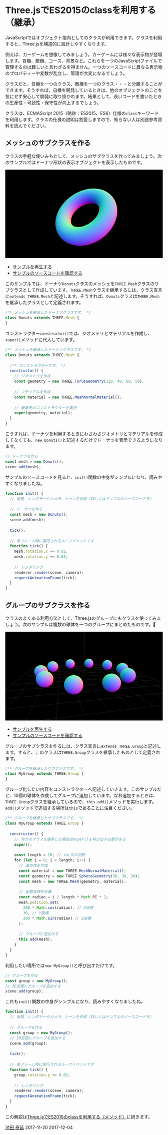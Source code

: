 # Three.jsでES2015のclassを利用する（継承）

JavaScriptではオブジェクト指向としてのクラスが利用できます。クラスを利用すると、Three.jsを構造的に設計しやすくなります。

例えば、カーゲームを想像してみましょう。カーゲームには様々な表示物が登場します。自機、敵機、コース、背景など。これらを一つのJavaScriptファイルで管理するのは難しいと言わざるを得ません。一つのソースコードに異なる表示物のプロパティーや変数が乱立し、管理が大変になるでしょう。

クラスだと、自機を一つのクラス、敵機を一つのクラス・・・と分離することができます。そうすれば、自機を開発しているときは、他のオブジェクトのことを気にせず安心して開発に取り掛かれます。結果として、長いコードを書いたときの生産性・可読性・保守性が向上するでしょう。

クラスは、ECMAScript 2015（略称：ES2015、ES6）仕様の`class`キーワードを利用します。クラスの仕様の説明は割愛しますので、知らない人は別途参考資料を読んでください。


## メッシュのサブクラスを作る

クラスの手軽な使いみちとして、メッシュのサブクラスを作ってみましょう。次のサンプルではドーナツ形状の表示オブジェクトを表示したものです。

![](../imgs/class_mesh.png)

- [サンプルを再生する](https://ics-creative.github.io/tutorial-three/samples/class_mesh.html)
- [サンプルのソースコードを確認する](../samples/class_mesh.html)


このサンプルでは、ドーナツ`Donuts`クラスのメッシュを`THREE.Mesh`クラスのサブクラスとして作成しています。`THREE.Mesh`クラスを継承するには、クラス宣言に`extends THREE.Mesh`と記述します。そうすれば、`Donuts`クラスは`THREE.Mesh`を継承したクラスとして定義されます。

```js
/** メッシュを継承したドーナツクラスです。 */
class Donuts extends THREE.Mesh {
}
```

コンストラクター`constructor()`では、ジオメトリとマテリアルを作成し、`super()`メソッドに代入しています。


```js
/** メッシュを継承したドーナツクラスです。 */
class Donuts extends THREE.Mesh {

  /** コンストラクターです。 */
  constructor() {
    // ジオメトリを作成
    const geometry = new THREE.TorusGeometry(120, 40, 60, 50);

    // マテリアルを作成
    const material = new THREE.MeshNormalMaterial();

    // 継承元のコンストラクターを実行
    super(geometry, material);
  }
}
```

こうすれば、ドーナツを利用するときにわざわざジオメトリとマテリアルを作成してなくても、`new Donuts()`と記述するだけでドーナツを表示できるようになります。



```js
// ドーナツを作る
const mesh = new Donuts();
scene.add(mesh);
```

サンプルのソースコードを見ると、`init()`関数の中身がシンプルになり、読みやすくなりましたね。

```js
function init() {
  // 省略：レンダラーやカメラ、シーンを作成（詳しくはサンプルのソースコードを）

  // ドーナツを作る
  const mesh = new Donuts();
  scene.add(mesh);

  tick();

  // 毎フレーム時に実行されるループイベントです
  function tick() {
    mesh.rotation.x += 0.02;
    mesh.rotation.y += 0.01;

    // レンダリング
    renderer.render(scene, camera);
    requestAnimationFrame(tick);
  }
}
```

## グループのサブクラスを作る

クラスのよくある利用方法として、Three.jsのグループにもクラスを使ってみましょう。次のサンプルは複数の球体を一つのグループにまとめたものです。

![](../imgs/class_group.png)

- [サンプルを再生する](https://ics-creative.github.io/tutorial-three/samples/class_group.html)
- [サンプルのソースコードを確認する](../samples/class_group.html)


グループのサブクラスを作るには、クラス宣言に`extends THREE.Group`と記述します。すると、このクラスは`THREE.Group`クラスを継承したものとして定義されます。

```js
/** グループを継承したサブクラスです。 */
class MyGroup extends THREE.Group {
}
```

グループ化したい内容をコンストラクターへ記述していきます。このサンプルだと、10個の球体を作成してグループに追加しています。なお追加するときは、`THREE.Group`クラスを継承しているので、`this.add()`メソッドを実行します。`add()`メソッドで追加する場所は`this`であることに注目ください。

```js
/** グループを継承したサブクラスです。 */
class MyGroup extends THREE.Group {

  constructor() {
    // 何かのクラスを継承した場合はsuper()を呼び出す必要がある
    super();

    const length = 10; // for文の回数
    for (let i = 0; i < length; i++) {
      // 直方体を作成
      const material = new THREE.MeshNormalMaterial();
      const geometry = new THREE.SphereGeometry(30, 30, 30);
      const mesh = new THREE.Mesh(geometry, material);

      // 配置座標を計算
      const radian = i / length * Math.PI * 2;
      mesh.position.set(
        200 * Math.cos(radian), // X座標
        30, // Y座標
        200 * Math.sin(radian) // Z座標
      );

      // グループに追加する
      this.add(mesh);
    }
  }
}
```

利用したい場所では`new MyGroup()`と呼び出すだけです。

```js
// グループを作る
const group = new MyGroup();
// 3D空間にグループを追加する
scene.add(group);
```

これも`init()`関数の中身がシンプルになり、読みやすくなりましたね。

```js
function init() {
  // 省略：レンダラーやカメラ、シーンを作成（詳しくはサンプルのソースコードを）

  // グループを作る
  const group = new MyGroup();
  // 3D空間にグループを追加する
  scene.add(group);

  tick();

  // 毎フレーム時に実行されるループイベントです
  function tick() {
    group.rotation.y += 0.01;

    // レンダリング
    renderer.render(scene, camera);
    requestAnimationFrame(tick);
  }
}
```

この解説は[Three.jsでES2015のclassを利用する（メソッド）](class_method.md)に続きます。

<article-author>[池田 泰延](https://twitter.com/clockmaker)</article-author>
<article-date-published>2017-11-20</article-date-published>
<article-date-modified>2017-12-04</article-date-modified>
